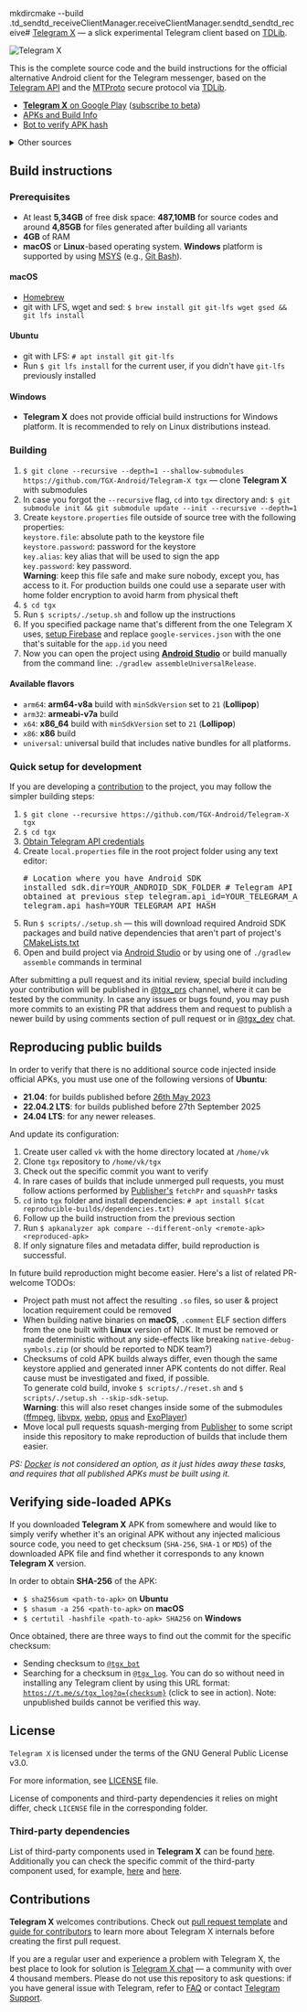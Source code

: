 mkdircmake --build .td_sendtd_receiveClientManager.receiveClientManager.sendtd_sendtd_receive# [Telegram X](https://play.google.com/store/apps/details?id=org.thunderdog.challegram) — a slick experimental Telegram client based on [TDLib](https://core.telegram.org/tdlib).

![Telegram X](/images/feature.png)

This is the complete source code and the build instructions for the official alternative Android client for the Telegram messenger, based on the [Telegram API](https://core.telegram.org/api) and the [MTProto](https://core.telegram.org/mtproto) secure protocol via [TDLib](https://github.com/TGX-Android/tdlib).

* [**Telegram X** on Google Play](http://play.google.com/store/apps/details?id=org.thunderdog.challegram) ([subscribe to beta](https://play.google.com/apps/testing/org.thunderdog.challegram))
* [APKs and Build Info](https://t.me/tgx_log)
* [Bot to verify APK hash](https://t.me/tgx_bot)

<details>
<summary>Other sources</summary>

* [**Telegram X** on Huawei AppGallery](https://appgallery.huawei.com/app/C101754199)
* [**GitHub Releases**](https://github.com/TGX-Android/Telegram-X/releases)

</details>

## Build instructions

### Prerequisites

* At least **5,34GB** of free disk space: **487,10MB** for source codes and around **4,85GB** for files generated after building all variants
* **4GB** of RAM
* **macOS** or **Linux**-based operating system. **Windows** platform is supported by using [MSYS](https://www.msys2.org/) (e.g., [Git Bash](https://gitforwindows.org/)).

#### macOS

* [Homebrew](https://brew.sh)
* git with LFS, wget and sed: `$ brew install git git-lfs wget gsed && git lfs install`

#### Ubuntu

* git with LFS: `# apt install git git-lfs`
* Run `$ git lfs install` for the current user, if you didn't have `git-lfs` previously installed

#### Windows

* **Telegram X** does not provide official build instructions for Windows platform. It is recommended to rely on Linux distributions instead.

### Building

1. `$ git clone --recursive --depth=1 --shallow-submodules https://github.com/TGX-Android/Telegram-X tgx` — clone **Telegram X** with submodules
2. In case you forgot the `--recursive` flag, `cd` into `tgx` directory and: `$ git submodule init && git submodule update --init --recursive --depth=1`
3. Create `keystore.properties` file outside of source tree with the following properties:<br/>`keystore.file`: absolute path to the keystore file<br/>`keystore.password`: password for the keystore<br/>`key.alias`: key alias that will be used to sign the app<br/>`key.password`: key password.<br/>**Warning**: keep this file safe and make sure nobody, except you, has access to it. For production builds one could use a separate user with home folder encryption to avoid harm from physical theft
4. `$ cd tgx`
5. Run `$ scripts/./setup.sh` and follow up the instructions
6. If you specified package name that's different from the one Telegram X uses, [setup Firebase](https://firebase.google.com/docs/android/setup) and replace `google-services.json` with the one that's suitable for the `app.id` you need
7. Now you can open the project using **[Android Studio](https://developer.android.com/studio/)** or build manually from the command line: `./gradlew assembleUniversalRelease`.

#### Available flavors

* `arm64`: **arm64-v8a** build with `minSdkVersion` set to `21` (**Lollipop**)
* `arm32`: **armeabi-v7a** build
* `x64`: **x86_64** build with `minSdkVersion` set to `21` (**Lollipop**)
* `x86`: **x86** build
* `universal`: universal build that includes native bundles for all platforms.

### Quick setup for development

If you are developing a [contribution](https://github.com/TGX-Android/Telegram-X/blob/main/docs/PULL_REQUEST_TEMPLATE.md) to the project, you may follow the simpler building steps:

1. `$ git clone --recursive https://github.com/TGX-Android/Telegram-X tgx`
2. `$ cd tgx`
3. [Obtain Telegram API credentials](https://core.telegram.org/api/obtaining_api_id)
4. Create `local.properties` file in the root project folder using any text editor:<br/><pre># Location where you have Android SDK installed
sdk.dir=YOUR_ANDROID_SDK_FOLDER
\# Telegram API credentials obtained at previous step
telegram.api_id=YOUR_TELEGRAM_API_ID
telegram.api_hash=YOUR_TELEGRAM_API_HASH</pre>
5. Run `$ scripts/./setup.sh` — this will download required Android SDK packages and build native dependencies that aren't part of project's [CMakeLists.txt](/app/jni/CMakeLists.txt)
6. Open and build project via [Android Studio](https://developer.android.com/studio) or by using one of `./gradlew assemble` commands in terminal

After submitting a pull request and its initial review, special build including your contribution will be published in [@tgx_prs](https://t.me/tgx_prs) channel, where it can be tested by the community. In case any issues or bugs found, you may push more commits to an existing PR that address them and request to publish a newer build by using comments section of pull request or in [@tgx_dev](https://t.me/tgx_dev) chat.

## Reproducing public builds

In order to verify that there is no additional source code injected inside official APKs, you must use one of the following versions of **Ubuntu**:

* **21.04**: for builds published before [26th May 2023](https://github.com/TGX-Android/Telegram-X/commit/e9a054a0f469a98a13f7e0d751539687fef8759b)
* **22.04.2 LTS**: for builds published before 27th September 2025
* **24.04 LTS**: for any newer releases.

And update its configuration:

1. Create user called `vk` with the home directory located at `/home/vk`
2. Clone `tgx` repository to `/home/vk/tgx`
3. Check out the specific commit you want to verify
4. In rare cases of builds that include unmerged pull requests, you must follow actions performed by [Publisher's](https://github.com/TGX-Android/Publisher/blob/main/main.js) `fetchPr` and `squashPr` tasks
5. `cd` into `tgx` folder and install dependencies: `# apt install $(cat reproducible-builds/dependencies.txt)`
6. Follow up the build instruction from the previous section
7. Run `$ apkanalyzer apk compare --different-only <remote-apk> <reproduced-apk>`
8. If only signature files and metadata differ, build reproduction is successful.

In future build reproduction might become easier. Here's a list of related PR-welcome TODOs:

* Project path must not affect the resulting `.so` files, so user & project location requirement could be removed
* When building native binaries on **macOS**, `.comment` ELF section differs from the one built with **Linux** version of NDK. It must be removed or made deterministic without any side-effects like breaking `native-debug-symbols.zip` (or should be reported to NDK team?)
* Checksums of cold APK builds always differ, even though the same keystore applied and generated inner APK contents do not differ. Real cause must be investigated and fixed, if possible.<br/>To generate cold build, invoke `$ scripts/./reset.sh` and `$ scripts/./setup.sh --skip-sdk-setup`.<br/>**Warning**: this will also reset changes inside some of the submodules ([ffmpeg](/app/jni/thirdparty/ffmpeg), [libvpx](/app/jni/thirdparty/libvpx), [webp](/app/jni/thirdparty/webp), [opus](/app/jni/thirdparty/opus) and [ExoPlayer](/app/jni/thirdparty/exoplayer))
* Move local pull requests squash-merging from [Publisher](https://github.com/TGX-Android/Publisher) to some script inside this repository to make reproduction of builds that include them easier.

<i>PS: [Docker](https://www.docker.com) is not considered an option, as it just hides away these tasks, and requires that all published APKs must be built using it.</i>

## Verifying side-loaded APKs

If you downloaded **Telegram X** APK from somewhere and would like to simply verify whether it's an original APK without any injected malicious source code, you need to get checksum (`SHA-256`, `SHA-1` or `MD5`) of the downloaded APK file and find whether it corresponds to any known **Telegram X** version.

In order to obtain **SHA-256** of the APK:

* `$ sha256sum <path-to-apk>` on **Ubuntu**
* `$ shasum -a 256 <path-to-apk>` on **macOS**
* `$ certutil -hashfile <path-to-apk> SHA256` on **Windows**

Once obtained, there are three ways to find out the commit for the specific checksum:

* Sending checksum to [`@tgx_bot`](https://t.me/tgx_bot)
* Searching for a checksum in [`@tgx_log`](https://t.me/tgx_log). You can do so without need in installing any Telegram client by using this URL format: [`https://t.me/s/tgx_log?q={checksum}`](https://t.me/s/tgx_log?q=c541ebb0a3ae7bb6e6bd155530f375d567b8aef1761fdd942fb5d69af62e24ae) (click to see in action). Note: unpublished builds cannot be verified this way.

## License

`Telegram X` is licensed under the terms of the GNU General Public License v3.0.

For more information, see [LICENSE](/LICENSE) file.

License of components and third-party dependencies it relies on might differ, check `LICENSE` file in the corresponding folder.

### Third-party dependencies

List of third-party components used in **Telegram X** can be found [here](/docs/THIRDPARTY.md). Additionally you can check the specific commit of the third-party component used, for example, [here](/app/jni/thirdparty) and [here](/thirdparty).

## Contributions

**Telegram X** welcomes contributions. Check out [pull request template](/docs/PULL_REQUEST_TEMPLATE.md) and [guide for contributors](/docs/GUIDE.md) to learn more about Telegram X internals before creating the first pull request.

If you are a regular user and experience a problem with Telegram X, the best place to look for solution is [Telegram X chat](https://t.me/tgandroidtests) — a community with over 4 thousand members. Please do not use this repository to ask questions: if you have general issue with Telegram, refer to [FAQ](http://telegram.org/faq) or contact [Telegram Support](https://telegram.org/faq#telegram-support).
